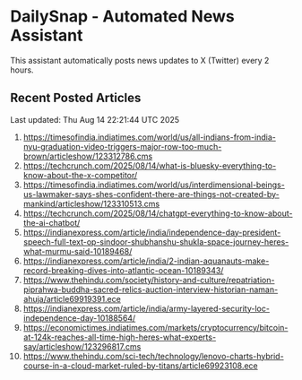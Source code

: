 # DailySnap - Automated News Assistant

This assistant automatically posts news updates to X (Twitter) every 2 hours.

## Recent Posted Articles

Last updated: Thu Aug 14 22:21:44 UTC 2025

1. https://timesofindia.indiatimes.com/world/us/all-indians-from-india-nyu-graduation-video-triggers-major-row-too-much-brown/articleshow/123312786.cms
2. https://techcrunch.com/2025/08/14/what-is-bluesky-everything-to-know-about-the-x-competitor/
3. https://timesofindia.indiatimes.com/world/us/interdimensional-beings-us-lawmaker-says-shes-confident-there-are-things-not-created-by-mankind/articleshow/123310513.cms
4. https://techcrunch.com/2025/08/14/chatgpt-everything-to-know-about-the-ai-chatbot/
5. https://indianexpress.com/article/india/independence-day-president-speech-full-text-op-sindoor-shubhanshu-shukla-space-journey-heres-what-murmu-said-10189468/
6. https://indianexpress.com/article/india/2-indian-aquanauts-make-record-breaking-dives-into-atlantic-ocean-10189343/
7. https://www.thehindu.com/society/history-and-culture/repatriation-piprahwa-buddha-sacred-relics-auction-interview-historian-naman-ahuja/article69919391.ece
8. https://indianexpress.com/article/india/army-layered-security-loc-independence-day-10188564/
9. https://economictimes.indiatimes.com/markets/cryptocurrency/bitcoin-at-124k-reaches-all-time-high-heres-what-experts-say/articleshow/123296817.cms
10. https://www.thehindu.com/sci-tech/technology/lenovo-charts-hybrid-course-in-a-cloud-market-ruled-by-titans/article69923108.ece
